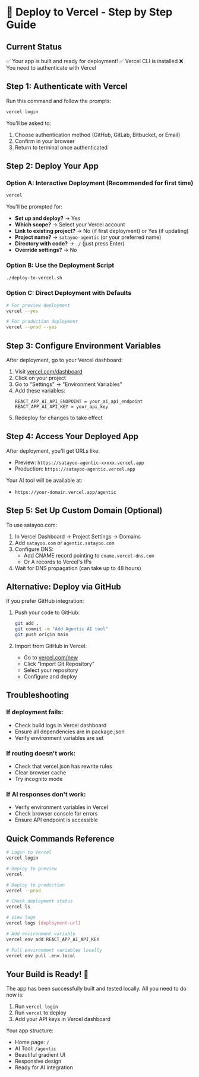# 🚀 Deploy to Vercel - Step by Step Guide

## Current Status
✅ Your app is built and ready for deployment!
✅ Vercel CLI is installed
❌ You need to authenticate with Vercel

## Step 1: Authenticate with Vercel

Run this command and follow the prompts:
```bash
vercel login
```

You'll be asked to:
1. Choose authentication method (GitHub, GitLab, Bitbucket, or Email)
2. Confirm in your browser
3. Return to terminal once authenticated

## Step 2: Deploy Your App

### Option A: Interactive Deployment (Recommended for first time)
```bash
vercel
```

You'll be prompted for:
- **Set up and deploy?** → Yes
- **Which scope?** → Select your Vercel account
- **Link to existing project?** → No (if first deployment) or Yes (if updating)
- **Project name?** → `satayoo-agentic` (or your preferred name)
- **Directory with code?** → `./` (just press Enter)
- **Override settings?** → No

### Option B: Use the Deployment Script
```bash
./deploy-to-vercel.sh
```

### Option C: Direct Deployment with Defaults
```bash
# For preview deployment
vercel --yes

# For production deployment
vercel --prod --yes
```

## Step 3: Configure Environment Variables

After deployment, go to your Vercel dashboard:

1. Visit [vercel.com/dashboard](https://vercel.com/dashboard)
2. Click on your project
3. Go to "Settings" → "Environment Variables"
4. Add these variables:
   ```
   REACT_APP_AI_API_ENDPOINT = your_ai_api_endpoint
   REACT_APP_AI_API_KEY = your_api_key
   ```
5. Redeploy for changes to take effect

## Step 4: Access Your Deployed App

After deployment, you'll get URLs like:
- Preview: `https://satayoo-agentic-xxxxx.vercel.app`
- Production: `https://satayoo-agentic.vercel.app`

Your AI tool will be available at:
- `https://your-domain.vercel.app/agentic`

## Step 5: Set Up Custom Domain (Optional)

To use satayoo.com:

1. In Vercel Dashboard → Project Settings → Domains
2. Add `satayoo.com` or `agentic.satayoo.com`
3. Configure DNS:
   - Add CNAME record pointing to `cname.vercel-dns.com`
   - Or A records to Vercel's IPs
4. Wait for DNS propagation (can take up to 48 hours)

## Alternative: Deploy via GitHub

If you prefer GitHub integration:

1. Push your code to GitHub:
   ```bash
   git add .
   git commit -m "Add Agentic AI tool"
   git push origin main
   ```

2. Import from GitHub in Vercel:
   - Go to [vercel.com/new](https://vercel.com/new)
   - Click "Import Git Repository"
   - Select your repository
   - Configure and deploy

## Troubleshooting

### If deployment fails:
- Check build logs in Vercel dashboard
- Ensure all dependencies are in package.json
- Verify environment variables are set

### If routing doesn't work:
- Check that vercel.json has rewrite rules
- Clear browser cache
- Try incognito mode

### If AI responses don't work:
- Verify environment variables in Vercel
- Check browser console for errors
- Ensure API endpoint is accessible

## Quick Commands Reference

```bash
# Login to Vercel
vercel login

# Deploy to preview
vercel

# Deploy to production
vercel --prod

# Check deployment status
vercel ls

# View logs
vercel logs [deployment-url]

# Add environment variable
vercel env add REACT_APP_AI_API_KEY

# Pull environment variables locally
vercel env pull .env.local
```

## Your Build is Ready! 🎉

The app has been successfully built and tested locally. All you need to do now is:
1. Run `vercel login`
2. Run `vercel` to deploy
3. Add your API keys in Vercel dashboard

Your app structure:
- Home page: `/`
- AI Tool: `/agentic`
- Beautiful gradient UI
- Responsive design
- Ready for AI integration